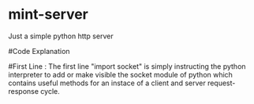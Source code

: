 # mint-server
Just a simple python http server

#Code Explanation

#First Line : The first line "import socket" is simply instructing the python interpreter to add or make visible the socket module of python which contains useful methods for an instace of a client and server request-response cycle. 
